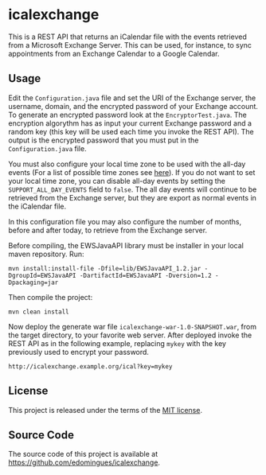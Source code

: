 icalexchange
============

This is a REST API that returns an iCalendar file with the events retrieved from a Microsoft Exchange Server. This can be used, for instance, to sync appointments from an Exchange Calendar to a Google Calendar.

Usage
-----

Edit the `Configuration.java` file and set the URI of the Exchange server, the username, domain, and the encrypted password of your Exchange account. To generate an encrypted password look at the `EncryptorTest.java`. The encryption algorythm has as input your current Exchange password and a random key (this key will be used each time you invoke the REST API). The output is the encrypted password that you must put in the `Configuration.java` file.

You must also configure your local time zone to be used with the all-day events (For a list of possible time zones see [here](http://tutorials.jenkov.com/java-date-time/java-util-timezone.html)). If you do not want to set your local time zone, you can disable all-day events by setting the `SUPPORT_ALL_DAY_EVENTS` field to `false`. The all day events will continue to be retrieved from the Exchange server, but they are export as normal events in the iCalendar file. 

In this configuration file you may also configure the number of months, before and after today, to retrieve from the Exchange server.

Before compiling, the EWSJavaAPI library must be installer in your local maven repository. Run:
```
mvn install:install-file -Dfile=lib/EWSJavaAPI_1.2.jar -DgroupId=EWSJavaAPI -DartifactId=EWSJavaAPI -Dversion=1.2 -Dpackaging=jar
```
Then compile the project:
```
mvn clean install
```
Now deploy the generate war file `icalexchange-war-1.0-SNAPSHOT.war`, from the target directory, to your favorite web server.
After deployed invoke the REST API as in the following example, replacing `mykey` with the key previously used to encrypt your password.
```
http://icalexchange.example.org/ical?key=mykey
```

License
-------

This project is released under the terms of the [MIT license](http://en.wikipedia.org/wiki/MIT_License).

Source Code
-----------

The source code of this project is available at https://github.com/edomingues/icalexchange.

